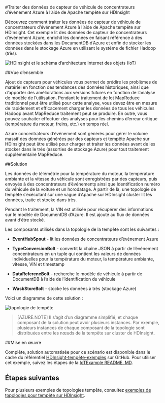 <properties
 pageTitle="Traiter les données de capteur de véhicule avec tempête Apache sur HDInsight | Microsoft Azure"
 description="Découvrez comment traiter les données de capteur de véhicule de concentrateurs d’événement à l’aide de Apache tempête sur HDInsight. Ajouter des données de modèle à partir de DocumentDB et de stocker la sortie vers le stockage."
 services="hdinsight,documentdb,notification-hubs"
 documentationCenter=""
 authors="Blackmist"
 manager="jhubbard"
 editor="cgronlun"/>

<tags
ms.service="hdinsight"
ms.devlang="java"
ms.topic="article"
ms.tgt_pltfrm="na"
ms.workload="big-data"
ms.date="08/23/2016"
ms.author="larryfr"/>

#<a name="process-vehicle-sensor-data-from-azure-event-hubs-using-apache-storm-on-hdinsight"></a>Traiter des données de capteur de véhicule de concentrateurs d’événement Azure à l’aide de Apache tempête sur HDInsight

Découvrez comment traiter les données de capteur de véhicule de concentrateurs d’événement Azure à l’aide de Apache tempête sur HDInsight. Cet exemple lit des données de capteur de concentrateurs d’événement Azure, enrichit les données en faisant référence à des données stockées dans les DocumentDB d’Azure et enfin de stocker les données dans le stockage Azure en utilisant le système de fichier Hadoop (très).

![HDInsight et le schéma d’architecture Internet des objets (IoT)](./media/hdinsight-storm-iot-eventhub-documentdb/iot.png)

##<a name="overview"></a>Vue d’ensemble

Ajout de capteurs pour véhicules vous permet de prédire les problèmes de matériel en fonction des tendances des données historiques, ainsi que d’apporter des améliorations aux versions futures en fonction de l’analyse de modèle de l’utilisation. Pendant le traitement de lot MapReduce traditionnel peut être utilisé pour cette analyse, vous devez être en mesure de rapidement et efficacement charger les données de tous les véhicules Hadoop avant MapReduce traitement peut se produire. En outre, vous pouvez souhaiter effectuer des analyses pour les chemins d’erreur critique (température du moteur, freins, etc.) en temps réel.

Azure concentrateurs d’événement sont générés pour gérer le volume massif des données générées par des capteurs et tempête Apache sur HDInsight peut être utilisé pour charger et traiter les données avant de les stocker dans le très (assorties de stockage Azure) pour tout traitement supplémentaire MapReduce.

##<a name="solution"></a>Solution

Les données de télémétrie pour la température du moteur, la température ambiante et la vitesse du véhicule sont enregistrées par des capteurs, puis envoyés à des concentrateurs d’événements ainsi que Identification numéro du véhicule de la voiture et un horodatage. À partir de là, une topologie de tempête s’exécutant sur une vague d’Apache sur HDInsight cluster lit les données, traite et stocke dans très.

Pendant le traitement, la VIN est utilisée pour récupérer des informations sur le modèle de DocumentDB d’Azure. Il est ajouté au flux de données avant d’être stocké.

Les composants utilisés dans la topologie de la tempête sont les suivantes :

* **EventHubSpout** - lit les données de concentrateurs d’événement Azure

* **TypeConversionBolt** - convertit la chaîne JSON à partir de l’événement concentrateurs en un tuple qui contient les valeurs de données individuelles pour la température du moteur, la température ambiante, vitesse, VIN et timestamp

* **DataReferencBolt** - recherche le modèle de véhicule à partir de DocumentDB à l’aide de l’identification du véhicule

* **WasbStoreBolt** - stocke les données à très (stockage Azure)

Voici un diagramme de cette solution :

![topologie de tempête](./media/hdinsight-storm-iot-eventhub-documentdb/iottopology.png)

> [AZURE.NOTE] Il s’agit d’un diagramme simplifié, et chaque composant de la solution peut avoir plusieurs instances. Par exemple, plusieurs instances de chaque composant de la topologie sont distribuées entre les nœuds de la tempête sur cluster de HDInsight.

##<a name="implementation"></a>Mise en œuvre

Complète, solution automatisée pour ce scénario est disponible dans le cadre du référentiel [HDInsight-tempête-exemples](https://github.com/hdinsight/hdinsight-storm-examples) sur GitHub. Pour utiliser cet exemple, suivez les étapes de la [IoTExample README. MD](https://github.com/hdinsight/hdinsight-storm-examples/blob/master/IotExample/README.md).

## <a name="next-steps"></a>Étapes suivantes

Pour plusieurs exemples de topologies tempête, consultez [exemples de topologies pour tempête sur HDInsight](hdinsight-storm-example-topology.md).

